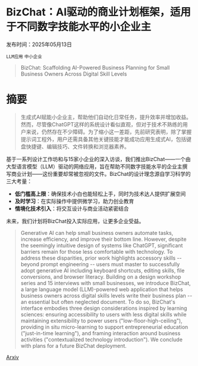 # BizChat：AI驱动的商业计划框架，适用于不同数字技能水平的小企业主

发布时间：2025年05月13日

`LLM应用` `中小企业`

> BizChat: Scaffolding AI-Powered Business Planning for Small Business Owners Across Digital Skill Levels

# 摘要

> 生成式AI赋能小企业主，帮助他们自动化日常任务，提升效率并增加收益。然而，尽管像ChatGPT这样的系统设计看似直观，但对于技术不熟练的用户来说，仍然存在不少障碍。为了缩小这一差距，先前研究表明，除了掌握提示词工程外，用户还需具备其他关键技能才能成功应用生成式AI，包括键盘快捷键、编辑技巧、文件转换和浏览器素养。

基于一系列设计工作坊和与15家小企业的深入访谈，我们推出BizChat——一个由大型语言模型（LLM）驱动的网络应用，旨在帮助不同数字技能水平的企业主撰写商业计划——这份重要却常被忽视的文件。BizChat的设计理念源自学习科学的三大考量：

- **低门槛高上限**：确保技术小白也能轻松上手，同时为技术达人提供扩展空间
- **及时学习**：在实际操作中提供微学习，助力创业教育
- **情境化技术引入**：将交互设计与商业活动紧密结合

未来，我们计划将BizChat投入实际应用，让更多企业受益。

> Generative AI can help small business owners automate tasks, increase efficiency, and improve their bottom line. However, despite the seemingly intuitive design of systems like ChatGPT, significant barriers remain for those less comfortable with technology. To address these disparities, prior work highlights accessory skills -- beyond prompt engineering -- users must master to successfully adopt generative AI including keyboard shortcuts, editing skills, file conversions, and browser literacy. Building on a design workshop series and 15 interviews with small businesses, we introduce BizChat, a large language model (LLM)-powered web application that helps business owners across digital skills levels write their business plan -- an essential but often neglected document. To do so, BizChat's interface embodies three design considerations inspired by learning sciences: ensuring accessibility to users with less digital skills while maintaining extensibility to power users ("low-floor-high-ceiling"), providing in situ micro-learning to support entrepreneurial education ("just-in-time learning"), and framing interaction around business activities ("contextualized technology introduction"). We conclude with plans for a future BizChat deployment.

[Arxiv](https://arxiv.org/abs/2505.08493)